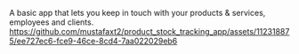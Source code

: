 A basic app that lets you keep in touch with your products & services, employees and clients.
https://github.com/mustafaxt2/product_stock_tracking_app/assets/112318875/ee727ec6-fce9-46ce-8cd4-7aa022029eb6

